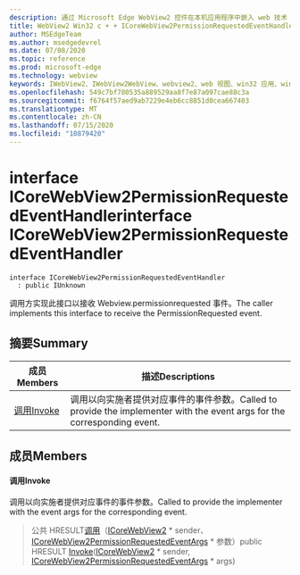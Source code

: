 ```yaml
---
description: 通过 Microsoft Edge WebView2 控件在本机应用程序中嵌入 web 技术（HTML、CSS 和 JavaScript）
title: WebView2 Win32 c + + ICoreWebView2PermissionRequestedEventHandler
author: MSEdgeTeam
ms.author: msedgedevrel
ms.date: 07/08/2020
ms.topic: reference
ms.prod: microsoft-edge
ms.technology: webview
keywords: IWebView2、IWebView2WebView、webview2、web 视图、win32 应用、win32、edge、ICoreWebView2、ICoreWebView2Controller、浏览器控件、边缘 html、ICoreWebView2PermissionRequestedEventHandler
ms.openlocfilehash: 549c7bf780535a889529aa8f7e87a097cae88c3a
ms.sourcegitcommit: f6764f57aed9ab7229e4eb6cc8851d0cea667403
ms.translationtype: MT
ms.contentlocale: zh-CN
ms.lasthandoff: 07/15/2020
ms.locfileid: "10879420"
---
```

# <span data-ttu-id="59ed5-104">interface ICoreWebView2PermissionRequestedEventHandler</span><span class="sxs-lookup"><span data-stu-id="59ed5-104">interface ICoreWebView2PermissionRequestedEventHandler</span></span> 

```
interface ICoreWebView2PermissionRequestedEventHandler
  : public IUnknown
```

<span data-ttu-id="59ed5-105">调用方实现此接口以接收 Webview.permissionrequested 事件。</span><span class="sxs-lookup"><span data-stu-id="59ed5-105">The caller implements this interface to receive the PermissionRequested event.</span></span>

## <span data-ttu-id="59ed5-106">摘要</span><span class="sxs-lookup"><span data-stu-id="59ed5-106">Summary</span></span>

 <span data-ttu-id="59ed5-107">成员</span><span class="sxs-lookup"><span data-stu-id="59ed5-107">Members</span></span>                        | <span data-ttu-id="59ed5-108">描述</span><span class="sxs-lookup"><span data-stu-id="59ed5-108">Descriptions</span></span>
--------------------------------|---------------------------------------------
[<span data-ttu-id="59ed5-109">调用</span><span class="sxs-lookup"><span data-stu-id="59ed5-109">Invoke</span></span>](#invoke) | <span data-ttu-id="59ed5-110">调用以向实施者提供对应事件的事件参数。</span><span class="sxs-lookup"><span data-stu-id="59ed5-110">Called to provide the implementer with the event args for the corresponding event.</span></span>

## <span data-ttu-id="59ed5-111">成员</span><span class="sxs-lookup"><span data-stu-id="59ed5-111">Members</span></span>

#### <span data-ttu-id="59ed5-112">调用</span><span class="sxs-lookup"><span data-stu-id="59ed5-112">Invoke</span></span> 

<span data-ttu-id="59ed5-113">调用以向实施者提供对应事件的事件参数。</span><span class="sxs-lookup"><span data-stu-id="59ed5-113">Called to provide the implementer with the event args for the corresponding event.</span></span>

> <span data-ttu-id="59ed5-114">公共 HRESULT[调用](#invoke)（[ICoreWebView2](icorewebview2.md) \* sender、 [ICoreWebView2PermissionRequestedEventArgs](icorewebview2permissionrequestedeventargs.md) \* 参数）</span><span class="sxs-lookup"><span data-stu-id="59ed5-114">public HRESULT [Invoke](#invoke)([ICoreWebView2](icorewebview2.md) \* sender, [ICoreWebView2PermissionRequestedEventArgs](icorewebview2permissionrequestedeventargs.md) \* args)</span></span>

